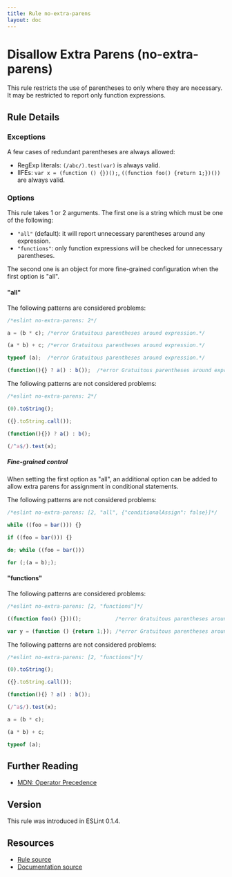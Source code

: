```yaml
---
title: Rule no-extra-parens
layout: doc
---
```

<!-- Note: No pull requests accepted for this file. See README.md in the root directory for details. -->
# Disallow Extra Parens (no-extra-parens)

This rule restricts the use of parentheses to only where they are necessary. It may be restricted to report only function expressions.

## Rule Details

### Exceptions

A few cases of redundant parentheses are always allowed:

* RegExp literals: `(/abc/).test(var)` is always valid.
* IIFEs: `var x = (function () {})();`, `((function foo() {return 1;})())` are always valid.

### Options

This rule takes 1 or 2 arguments. The first one is a string which must be one of the following:

* `"all"` (default): it will report unnecessary parentheses around any expression.
* `"functions"`: only function expressions will be checked for unnecessary parentheses.

The second one is an object for more fine-grained configuration when the first option is "all".

#### "all"

The following patterns are considered problems:

```js
/*eslint no-extra-parens: 2*/

a = (b * c); /*error Gratuitous parentheses around expression.*/

(a * b) + c; /*error Gratuitous parentheses around expression.*/

typeof (a);  /*error Gratuitous parentheses around expression.*/

(function(){} ? a() : b());  /*error Gratuitous parentheses around expression.*/
```

The following patterns are not considered problems:

```js
/*eslint no-extra-parens: 2*/

(0).toString();

({}.toString.call());

(function(){}) ? a() : b();

(/^a$/).test(x);
```

##### Fine-grained control

When setting the first option as "all", an additional option can be added to allow extra parens for assignment in conditional statements.

The following patterns are not considered problems:

```js
/*eslint no-extra-parens: [2, "all", {"conditionalAssign": false}]*/

while ((foo = bar())) {}

if ((foo = bar())) {}

do; while ((foo = bar()))

for (;(a = b););
```

#### "functions"

The following patterns are considered problems:

```js
/*eslint no-extra-parens: [2, "functions"]*/

((function foo() {}))();           /*error Gratuitous parentheses around expression.*/

var y = (function () {return 1;}); /*error Gratuitous parentheses around expression.*/
```

The following patterns are not considered problems:

```js
/*eslint no-extra-parens: [2, "functions"]*/

(0).toString();

({}.toString.call());

(function(){} ? a() : b());

(/^a$/).test(x);

a = (b * c);

(a * b) + c;

typeof (a);
```


## Further Reading

* [MDN: Operator Precedence](https://developer.mozilla.org/en-US/docs/Web/JavaScript/Reference/Operators/Operator_Precedence)

## Version

This rule was introduced in ESLint 0.1.4.

## Resources

* [Rule source](https://github.com/eslint/eslint/tree/master/lib/rules/no-extra-parens.js)
* [Documentation source](https://github.com/eslint/eslint/tree/master/docs/rules/no-extra-parens.md)
